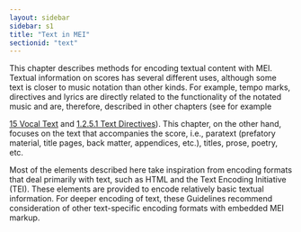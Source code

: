 ```yaml
---
layout: sidebar
sidebar: s1
title: "Text in MEI"
sectionid: "text"
---
```


<span class="div">
   
   This chapter describes methods for encoding textual content with MEI. Textual information
   on
   scores has several different uses, although some text is closer to music notation
   than other
   kinds. For example, tempo marks, directives and lyrics are directly related to the
   functionality
   of the notated music and are, therefore, described in other chapters (see for example
   
   <a class="link_ptr" title="Vocal Text" href="/v3/guidelines/lyricsDesc">15 Vocal Text</a> and 
   <a class="link_ptr" title="Text Directives" href="/v3/guidelines/shared#sharedTextDirectives">1.2.5.1 Text Directives</a>). This chapter, on the other
   hand, focuses on the text that accompanies the score, i.e., paratext (prefatory material,
   title
   pages, back matter, appendices, etc.), titles, prose, poetry, etc.
   
   Most of the elements described here take inspiration from encoding formats that deal
   primarily
   with text, such as HTML and the Text Encoding Initiative (TEI). These elements are
   provided to
   encode relatively basic textual information. For deeper encoding of text, these Guidelines
   recommend consideration of other text-specific encoding formats with embedded MEI
   markup.
   
   
   
   
   
   
   
   
   
   
   
   
   
   
   
   
</span>